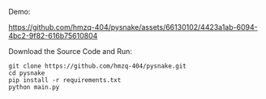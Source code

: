 Demo:

https://github.com/hmzq-404/pysnake/assets/66130102/4423a1ab-6094-4bc2-9f82-616b75610804

Download the Source Code and Run:
```
git clone https://github.com/hmzq-404/pysnake.git
cd pysnake
pip install -r requirements.txt
python main.py
```
